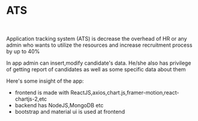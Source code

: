 <h1>ATS</h1><br>
<p>Application tracking system (ATS) is decrease the overhead of HR or any admin who wants to utilize the resources and increase recruitment process by up to 40%</p>
<p>In app admin can insert,modify candidate's data. He/she also has privilege of getting report of candidates as well as some specific data about them</p>
<p>Here's some insight of the app:</p>
<ul>
<li>frontend is made with ReactJS,axios,chart.js,framer-motion,react-chartjs-2,etc</li>
<li>backend has NodeJS,MongoDB etc</li>
<li>bootstrap and material ui is used at frontend</li>
</ul>
